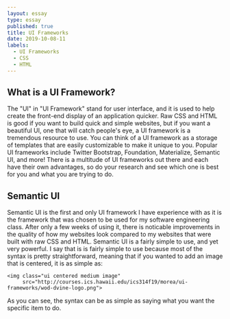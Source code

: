 ```yaml
---
layout: essay
type: essay
published: true
title: UI Frameworks
date: 2019-10-08-11
labels:
  - UI Frameworks
  - CSS
  - HTML
---
```


## **What is a UI Framework?**
The "UI" in "UI Framework" stand for user interface, and it is used to help create the front-end display of an application quicker. Raw CSS and HTML is good if you want to build quick and simple websites, but if you want a beautiful UI, one that will catch people's eye, a UI framework is a tremendous resource to use. You can think of a UI framework as a storage of templates that are easily customizable to make it unique to you. Popular UI frameworks include Twitter Bootstrap, Foundation, Materialize, Semantic UI, and more! There is a multitude of UI frameworks out there and each have their own advantages, so do your research and see which one is best for you and what you are trying to do.

## **Semantic UI**
Semantic UI is the first and only UI framework I have experience with as it is the framework that was chosen to be used for my software engineering class. After only a few weeks of using it, there is noticable improvements in the quality of how my websites look compared to my websites that were built with raw CSS and HTML. Semantic UI is a fairly simple to use, and yet very powerful. I say that is is fairly simple to use because most of the syntax is pretty straightforward, meaning that if you wanted to add an image that is centered, it is as simple as:
```
<img class="ui centered medium image"
     src="http://courses.ics.hawaii.edu/ics314f19/morea/ui-frameworks/wod-dvine-logo.png">
```
As you can see, the syntax can be as simple as saying what you want the specific item to do. 
